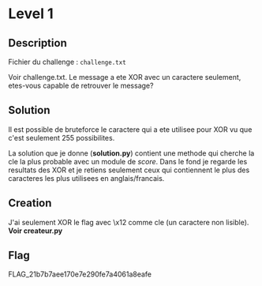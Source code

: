 # Level 1

## Description

Fichier du challenge : `challenge.txt`

Voir challenge.txt. Le message a ete XOR avec un caractere seulement, etes-vous capable de retrouver le message?

## Solution

Il est possible de bruteforce le caractere qui a ete utilisee pour XOR vu que c'est seulement 255 possibilites.

La solution que je donne (**solution.py**) contient une methode qui cherche la cle la plus probable avec un module de _score_. Dans le fond je regarde les resultats des XOR et je retiens seulement ceux qui contiennent le plus des caracteres les plus utilisees en anglais/francais.

## Creation

J'ai seulement XOR le flag avec \x12 comme cle (un caractere non lisible). **Voir createur.py**

## Flag

FLAG_21b7b7aee170e7e290fe7a4061a8eafe
